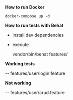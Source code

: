 **How to run Docker**

    docker-compose up -d
    
**How to run tests with Behat** 
    
- install dev dependencies 
- execute

    vendor/bin/behat features/
    
**Working tests**
   
--  features/user/login.feature

**Not working**

-- features/user/crud.feature

